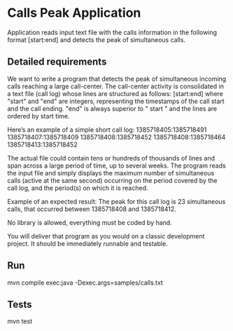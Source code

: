 Calls Peak Application
==========================

Application reads input text file with the calls information in the following format [start:end] and detects the peak of simultaneous calls.

## Detailed requirements

We want to write a program that detects the peak of simultaneous incoming calls reaching a large call-center.
The call-center activity is consolidated in a text file (call log) whose lines are structured as follows:
[start:end]
where "start" and "end" are integers, representing the timestamps of the call start and the call ending.
"end" is always superior to " start " and the lines are ordered by start time.

Here’s an example of a simple short call log:
1385718405:1385718491
1385718407:1385718409
1385718408:1385718452
1385718408:1385718464
1385718413:1385718452

The actual file could contain tens or hundreds of thousands of lines and span across a large period of
time, up to several weeks.
The program reads the input file and simply displays the maximum number of simultaneous calls
(active at the same second) occurring on the period covered by the call log, and the period(s) on
which it is reached.

Example of an expected result:
The peak for this call log is 23 simultaneous calls, that occurred between 1385718408 and
1385718412.

No library is allowed, everything must be coded by hand.

You will deliver that program as you would on a classic development project. It should be
immediately runnable and testable.

## Run
mvn compile exec:java -Dexec.args=samples/calls.txt

## Tests
mvn test
